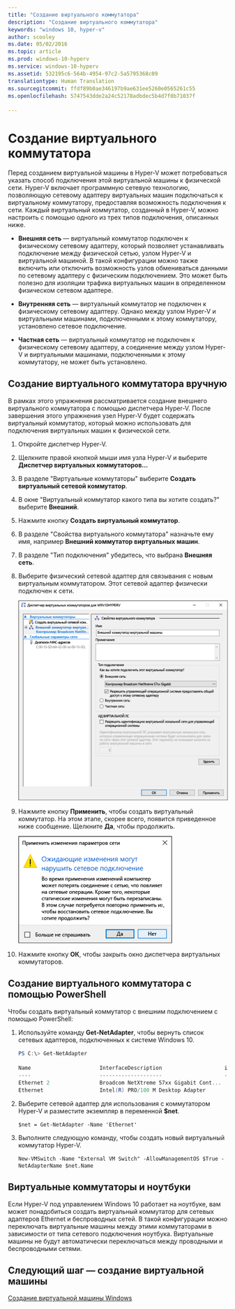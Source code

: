 ```yaml
---
title: "Создание виртуального коммутатора"
description: "Создание виртуального коммутатора"
keywords: "windows 10, hyper-v"
author: scooley
ms.date: 05/02/2016
ms.topic: article
ms.prod: windows-10-hyperv
ms.service: windows-10-hyperv
ms.assetid: 532195c6-564b-4954-97c2-5a5795368c09
translationtype: Human Translation
ms.sourcegitcommit: ffdf89b0ae346197b9ae631ee5260e0565261c55
ms.openlocfilehash: 5747543dde2a24c52178adbdec5b4d7f0b71037f

---
```


# Создание виртуального коммутатора 

Перед созданием виртуальной машины в Hyper-V может потребоваться указать способ подключения этой виртуальной машины к физической сети. Hyper-V включает программную сетевую технологию, позволяющую сетевому адаптеру виртуальных машин подключаться к виртуальному коммутатору, предоставляя возможность подключения к сети. Каждый виртуальный коммутатор, созданный в Hyper-V, можно настроить с помощью одного из трех типов подключения, описанных ниже.

- **Внешняя сеть** — виртуальный коммутатор подключен к физическому сетевому адаптеру, который позволяет устанавливать подключение между физической сетью, узлом Hyper-V и виртуальной машиной. В такой конфигурации можно также включить или отключить возможность узлов обмениваться данными по сетевому адаптеру с физическим подключением. Это может быть полезно для изоляции трафика виртуальных машин в определенном физическом сетевом адаптере.

- **Внутренняя сеть** — виртуальный коммутатор не подключен к физическому сетевому адаптеру. Однако между узлом Hyper-V и виртуальными машинами, подключенными к этому коммутатору, установлено сетевое подключение.

- **Частная сеть** — виртуальный коммутатор не подключен к физическому сетевому адаптеру, а соединение между узлом Hyper-V и виртуальными машинами, подключенными к этому коммутатору, не может быть установлено.

## Создание виртуального коммутатора вручную

В рамках этого упражнения рассматривается создание внешнего виртуального коммутатора с помощью диспетчера Hyper-V. После завершения этого упражнения узел Hyper-V будет содержать виртуальный коммутатор, который можно использовать для подключения виртуальных машин к физической сети. 

1. Откройте диспетчер Hyper-V.

2. Щелкните правой кнопкой мыши имя узла Hyper-V и выберите **Диспетчер виртуальных коммутаторов...**

3. В разделе "Виртуальные коммутаторы" выберите **Создать виртуальный сетевой коммутатор**.

4. В окне "Виртуальный коммутатор какого типа вы хотите создать?" выберите **Внешний**.

5. Нажмите кнопку **Создать виртуальный коммутатор**.

6. В разделе "Свойства виртуального коммутатора" назначьте ему имя, например **Внешний коммутатор виртуальных машин**.

7. В разделе "Тип подключения" убедитесь, что выбрана **Внешняя сеть**.

8. Выберите физический сетевой адаптер для связывания с новым виртуальным коммутатором. Этот сетевой адаптер физически подключен к сети.  

    ![](media/newSwitch_upd.png)

9. Нажмите кнопку **Применить**, чтобы создать виртуальный коммутатор. На этом этапе, скорее всего, появится приведенное ниже сообщение. Щелкните **Да**, чтобы продолжить.

    ![](media/pen_changes_upd.png)  

10. Нажмите кнопку **ОК**, чтобы закрыть окно диспетчера виртуальных коммутаторов.

## Создание виртуального коммутатора с помощью PowerShell

Чтобы создать виртуальный коммутатор с внешним подключением с помощью PowerShell: 

1. Используйте команду **Get-NetAdapter**, чтобы вернуть список сетевых адаптеров, подключенных к системе Windows 10.

    ```powershell
    PS C:\> Get-NetAdapter

    Name                      InterfaceDescription                    ifIndex Status       MacAddress             LinkSpeed
    ----                      --------------------                    ------- ------       ----------             ---------
    Ethernet 2                Broadcom NetXtreme 57xx Gigabit Cont...       5 Up           BC-30-5B-A8-C1-7F         1 Gbps
    Ethernet                  Intel(R) PRO/100 M Desktop Adapter            3 Up           00-0E-0C-A8-DC-31        10 Mbps  
    ```

2. Выберите сетевой адаптер для использования с коммутатором Hyper-V и разместите экземпляр в переменной **$net**.

    ```
    $net = Get-NetAdapter -Name 'Ethernet'
    ```

3. Выполните следующую команду, чтобы создать новый виртуальный коммутатор Hyper-V.

    ```
    New-VMSwitch -Name "External VM Switch" -AllowManagementOS $True -NetAdapterName $net.Name
    ```

## Виртуальные коммутаторы и ноутбуки

Если Hyper-V под управлением Windows 10 работает на ноутбуке, вам может понадобиться создать виртуальный коммутатор для сетевых адаптеров Ethernet и беспроводных сетей. В такой конфигурации можно переключать виртуальные машины между этими коммутаторами в зависимости от типа сетевого подключения ноутбука. Виртуальные машины не будут автоматически переключаться между проводными и беспроводными сетями.

## Следующий шаг — создание виртуальной машины
[Создание виртуальной машины Windows](walkthrough_create_vm.md)



<!--HONumber=Oct16_HO4-->


